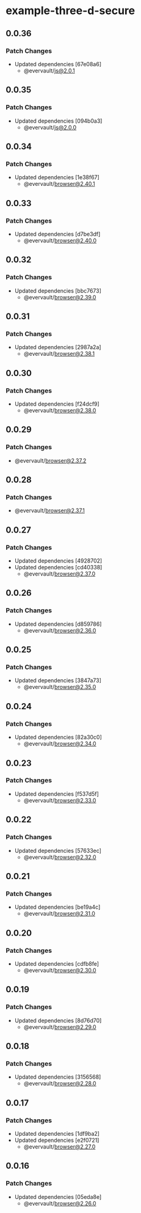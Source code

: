 # example-three-d-secure

## 0.0.36

### Patch Changes

- Updated dependencies [67e08a6]
  - @evervault/js@2.0.1

## 0.0.35

### Patch Changes

- Updated dependencies [094b0a3]
  - @evervault/js@2.0.0

## 0.0.34

### Patch Changes

- Updated dependencies [1e38f67]
  - @evervault/browser@2.40.1

## 0.0.33

### Patch Changes

- Updated dependencies [d7be3df]
  - @evervault/browser@2.40.0

## 0.0.32

### Patch Changes

- Updated dependencies [bbc7673]
  - @evervault/browser@2.39.0

## 0.0.31

### Patch Changes

- Updated dependencies [2987a2a]
  - @evervault/browser@2.38.1

## 0.0.30

### Patch Changes

- Updated dependencies [f24dcf9]
  - @evervault/browser@2.38.0

## 0.0.29

### Patch Changes

- @evervault/browser@2.37.2

## 0.0.28

### Patch Changes

- @evervault/browser@2.37.1

## 0.0.27

### Patch Changes

- Updated dependencies [4928702]
- Updated dependencies [cd40338]
  - @evervault/browser@2.37.0

## 0.0.26

### Patch Changes

- Updated dependencies [d859786]
  - @evervault/browser@2.36.0

## 0.0.25

### Patch Changes

- Updated dependencies [3847a73]
  - @evervault/browser@2.35.0

## 0.0.24

### Patch Changes

- Updated dependencies [82a30c0]
  - @evervault/browser@2.34.0

## 0.0.23

### Patch Changes

- Updated dependencies [f537d5f]
  - @evervault/browser@2.33.0

## 0.0.22

### Patch Changes

- Updated dependencies [57633ec]
  - @evervault/browser@2.32.0

## 0.0.21

### Patch Changes

- Updated dependencies [be19a4c]
  - @evervault/browser@2.31.0

## 0.0.20

### Patch Changes

- Updated dependencies [cdfb8fe]
  - @evervault/browser@2.30.0

## 0.0.19

### Patch Changes

- Updated dependencies [8d76d70]
  - @evervault/browser@2.29.0

## 0.0.18

### Patch Changes

- Updated dependencies [3156568]
  - @evervault/browser@2.28.0

## 0.0.17

### Patch Changes

- Updated dependencies [1df9ba2]
- Updated dependencies [e2f0721]
  - @evervault/browser@2.27.0

## 0.0.16

### Patch Changes

- Updated dependencies [05eda8e]
  - @evervault/browser@2.26.0

